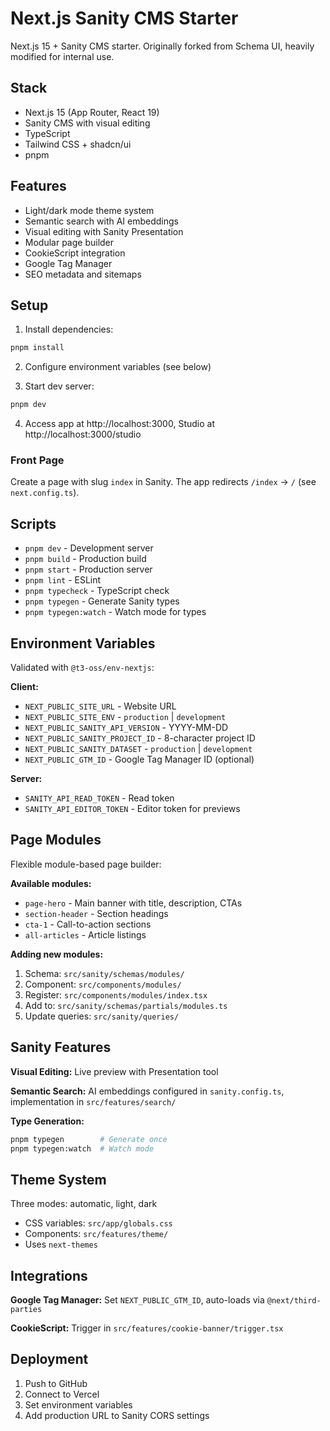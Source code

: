 # Next.js Sanity CMS Starter

Next.js 15 + Sanity CMS starter. Originally forked from Schema UI, heavily modified for internal use.

## Stack

- Next.js 15 (App Router, React 19)
- Sanity CMS with visual editing
- TypeScript
- Tailwind CSS + shadcn/ui
- pnpm

## Features

- Light/dark mode theme system
- Semantic search with AI embeddings
- Visual editing with Sanity Presentation
- Modular page builder
- CookieScript integration
- Google Tag Manager
- SEO metadata and sitemaps

## Setup

1. Install dependencies:

```bash
pnpm install
```

2. Configure environment variables (see below)

3. Start dev server:

```bash
pnpm dev
```

4. Access app at http://localhost:3000, Studio at http://localhost:3000/studio

### Front Page

Create a page with slug `index` in Sanity. The app redirects `/index` → `/` (see `next.config.ts`).

## Scripts

- `pnpm dev` - Development server
- `pnpm build` - Production build
- `pnpm start` - Production server
- `pnpm lint` - ESLint
- `pnpm typecheck` - TypeScript check
- `pnpm typegen` - Generate Sanity types
- `pnpm typegen:watch` - Watch mode for types

## Environment Variables

Validated with `@t3-oss/env-nextjs`:

**Client:**

- `NEXT_PUBLIC_SITE_URL` - Website URL
- `NEXT_PUBLIC_SITE_ENV` - `production` | `development`
- `NEXT_PUBLIC_SANITY_API_VERSION` - YYYY-MM-DD
- `NEXT_PUBLIC_SANITY_PROJECT_ID` - 8-character project ID
- `NEXT_PUBLIC_SANITY_DATASET` - `production` | `development`
- `NEXT_PUBLIC_GTM_ID` - Google Tag Manager ID (optional)

**Server:**

- `SANITY_API_READ_TOKEN` - Read token
- `SANITY_API_EDITOR_TOKEN` - Editor token for previews

## Page Modules

Flexible module-based page builder:

**Available modules:**

- `page-hero` - Main banner with title, description, CTAs
- `section-header` - Section headings
- `cta-1` - Call-to-action sections
- `all-articles` - Article listings

**Adding new modules:**

1. Schema: `src/sanity/schemas/modules/`
2. Component: `src/components/modules/`
3. Register: `src/components/modules/index.tsx`
4. Add to: `src/sanity/schemas/partials/modules.ts`
5. Update queries: `src/sanity/queries/`

## Sanity Features

**Visual Editing:** Live preview with Presentation tool

**Semantic Search:** AI embeddings configured in `sanity.config.ts`, implementation in `src/features/search/`

**Type Generation:**

```bash
pnpm typegen        # Generate once
pnpm typegen:watch  # Watch mode
```

## Theme System

Three modes: automatic, light, dark

- CSS variables: `src/app/globals.css`
- Components: `src/features/theme/`
- Uses `next-themes`

## Integrations

**Google Tag Manager:** Set `NEXT_PUBLIC_GTM_ID`, auto-loads via `@next/third-parties`

**CookieScript:** Trigger in `src/features/cookie-banner/trigger.tsx`

## Deployment

1. Push to GitHub
2. Connect to Vercel
3. Set environment variables
4. Add production URL to Sanity CORS settings
